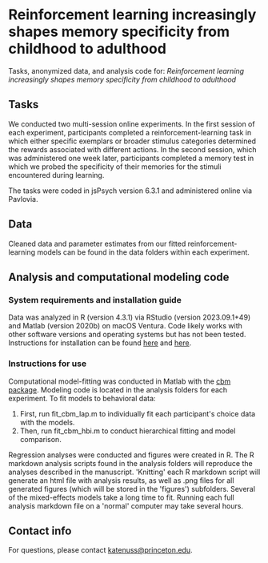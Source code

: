 # Reinforcement learning increasingly shapes memory specificity from childhood to adulthood
Tasks, anonymized data, and analysis code for: *Reinforcement learning increasingly shapes memory specificity from childhood to adulthood*

## Tasks
We conducted two multi-session online experiments. In the first session of each experiment, participants completed a reinforcement-learning task in which either specific exemplars or broader stimulus categories determined the rewards associated with different actions. In the second session, which was administered one week later, participants completed a memory test in which we probed the specificity of their memories for the stimuli encountered during learning.

The tasks were coded in jsPsych version 6.3.1 and administered online via Pavlovia.

## Data
Cleaned data and parameter estimates from our fitted reinforcement-learning models can be found in the data folders within each experiment. 

## Analysis and computational modeling code
### System requirements and installation guide
Data was analyzed in R (version 4.3.1) via RStudio (version 2023.09.1+49) and Matlab (version 2020b) on macOS Ventura. Code likely works with other software versions and operating systems but has not been tested. Instructions for installation can be found [here](https://posit.co/download/rstudio-desktop/) and [here](https://www.mathworks.com/help/install/).

### Instructions for use
Computational model-fitting was conducted in Matlab with the [cbm package](https://github.com/payampiray/cbm). Modeling code is located in the analysis folders for each experiment. To fit models to behavioral data:
1. First, run fit_cbm_lap.m to individually fit each participant's choice data with the models.
2. Then, run fit_cbm_hbi.m to conduct hierarchical fitting and model comparison.

Regression analyses were conducted and figures were created in R. The R markdown analysis scripts found in the analysis folders will reproduce the analyses described in the manuscript. 'Knitting' each R markdown script will generate an html file with analysis results, as well as .png files for all generated figures (which will be stored in the 'figures') subfolders. Several of the mixed-effects models take a long time to fit. Running each full analysis markdown file on a 'normal' computer may take several hours.

## Contact info
For questions, please contact katenuss@princeton.edu.
